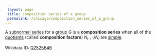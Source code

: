 ```yaml
---
 layout: page
 title: composition series of a group
 permalink: /chicago/composition_series_of_a_group
---
```

A [subnormal series](https://mathgloss.github.io/MathGloss/subnormal_series) for a [group](https://mathgloss.github.io/MathGloss/group) $G$ is a **composition series** when all of the [quotients](https://mathgloss.github.io/MathGloss/quotient_by_normal_subgroup) (called **composition factors**) $N_{i+1}/N_i$ are [simple](https://mathgloss.github.io/MathGloss/simple_group).

Wikidata ID: [Q2525646](https://www.wikidata.org/wiki/Q2525646)